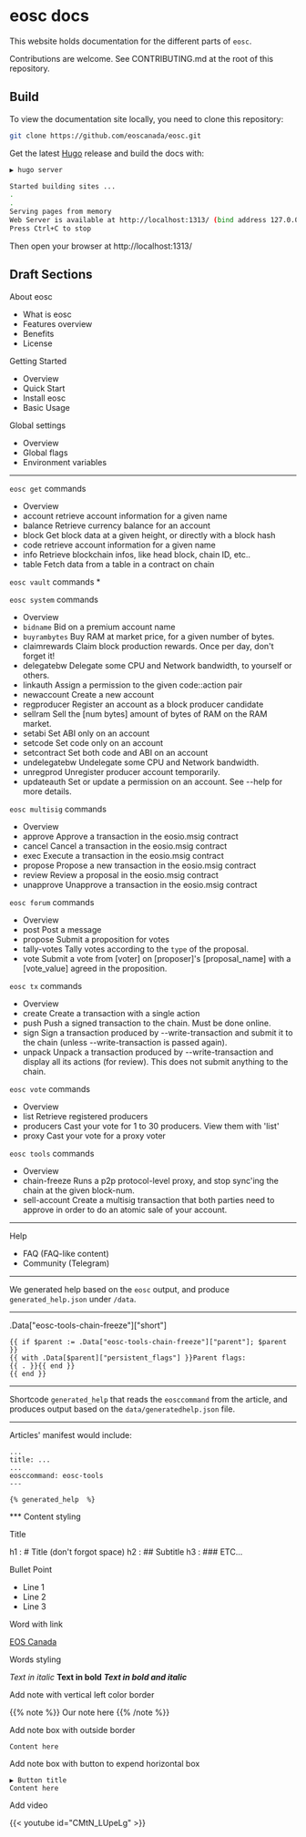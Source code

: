 # eosc docs

This website holds documentation for the different parts of `eosc`.

Contributions are welcome.  See CONTRIBUTING.md at the root of this
repository.

## Build

To view the documentation site locally, you need to clone this repository:

```bash
git clone https://github.com/eoscanada/eosc.git
```

Get the latest [Hugo](https://github.com/gohugoio/hugo) release and build the docs with:

```bash
▶ hugo server

Started building sites ...
.
.
Serving pages from memory
Web Server is available at http://localhost:1313/ (bind address 127.0.0.1)
Press Ctrl+C to stop
```

Then open your browser at http://localhost:1313/


## Draft Sections


About eosc
* What is eosc
* Features overview
* Benefits
* License

Getting Started
* Overview
* Quick Start
* Install eosc
* Basic Usage

Global settings
* Overview
* Global flags
* Environment variables

---

`eosc get` commands
* Overview
* account     retrieve account information for a given name
* balance     Retrieve currency balance for an account
* block       Get block data at a given height, or directly with a block hash
* code        retrieve account information for a given name
* info        Retrieve blockchain infos, like head block, chain ID, etc..
* table       Fetch data from a table in a contract on chain

`eosc vault` commands
*

`eosc system` commands
* Overview
* `bidname`      Bid on a premium account name
* `buyrambytes`  Buy RAM at market price, for a given number of bytes.
* claimrewards Claim block production rewards. Once per day, don't forget it!
* delegatebw   Delegate some CPU and Network bandwidth, to yourself or others.
* linkauth     Assign a permission to the given code::action pair
* newaccount   Create a new account
* regproducer  Register an account as a block producer candidate
* sellram      Sell the [num bytes] amount of bytes of RAM on the RAM market.
* setabi       Set ABI only on an account
* setcode      Set code only on an account
* setcontract  Set both code and ABI on an account
* undelegatebw Undelegate some CPU and Network bandwidth.
* unregprod    Unregister producer account temporarily.
* updateauth   Set or update a permission on an account. See --help for more details.

`eosc multisig` commands
* Overview
* approve     Approve a transaction in the eosio.msig contract
* cancel      Cancel a transaction in the eosio.msig contract
* exec        Execute a transaction in the eosio.msig contract
* propose     Propose a new transaction in the eosio.msig contract
* review      Review a proposal in the eosio.msig contract
* unapprove   Unapprove a transaction in the eosio.msig contract

`eosc forum` commands
* Overview
* post        Post a message
* propose     Submit a proposition for votes
* tally-votes Tally votes according to the `type` of the proposal.
* vote        Submit a vote from [voter] on [proposer]'s [proposal_name] with a [vote_value] agreed in the proposition.

`eosc tx` commands
* Overview
* create      Create a transaction with a single action
* push        Push a signed transaction to the chain.  Must be done online.
* sign        Sign a transaction produced by --write-transaction and submit it to the chain (unless --write-transaction is passed again).
* unpack      Unpack a transaction produced by --write-transaction and display all its actions (for review).  This does not submit anything to the chain.

`eosc vote` commands
* Overview
* list        Retrieve registered producers
* producers   Cast your vote for 1 to 30 producers. View them with 'list'
* proxy       Cast your vote for a proxy voter

`eosc tools` commands
* Overview
* chain-freeze    Runs a p2p protocol-level proxy, and stop sync'ing the chain at the given block-num.
* sell-account    Create a multisig transaction that both parties need to approve in order to do an atomic sale of your account.

---

Help
* FAQ         (FAQ-like content)
* Community   (Telegram)


-----------------------------

We generated help based on the `eosc` output, and produce
`generated_help.json` under `/data`.

---

.Data["eosc-tools-chain-freeze"]["short"]

```
{{ if $parent := .Data["eosc-tools-chain-freeze"]["parent"]; $parent }}
{{ with .Data[$parent]["persistent_flags"] }}Parent flags:
{{ . }}{{ end }}
{{ end }}
```

---

Shortcode `generated_help` that reads the `eosccommand` from the article, and produces
output based on the `data/generatedhelp.json` file.

---

Articles' manifest would include:

```
...
title: ...
...
eosccommand: eosc-tools
---

{% generated_help  %}
```



*** Content styling


Title

h1 : # Title (don't forgot space)
h2 : ## Subtitle
h3 : ### ETC...


Bullet Point

* Line 1
* Line 2
* Line 3


Word with link

[EOS Canada](https://www.eoscanada.com)


Words styling

*Text in italic*
**Text in bold**
***Text in bold and italic***


Add note with vertical left color border

{{% note %}}
Our note here
{{% /note %}}


Add note box with outside border

```bash
Content here
```

Add note box with button to expend horizontal box
```
▶ Button title
Content here
```

Add video

{{< youtube id="CMtN_LUpeLg" >}}


